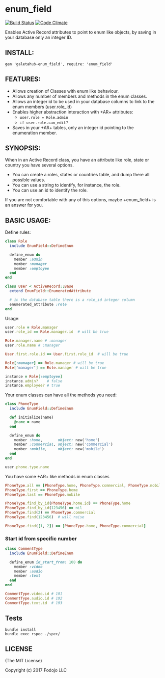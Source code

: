 # enum_field

[![Build Status](https://semaphoreci.com/api/v1/igor-galeta/enum_field/branches/master/shields_badge.svg)](https://semaphoreci.com/igor-galeta/enum_field)
[![Code Climate](https://codeclimate.com/github/galetahub/enum_field/badges/gpa.svg)](https://codeclimate.com/github/galetahub/enum_field)

Enables Active Record attributes to point to enum like objects, by saving in your database
only an integer ID.

## INSTALL:

    gem 'galetahub-enum_field', require: 'enum_field'

## FEATURES:

* Allows creation of Classes with enum like behaviour.
* Allows any number of members and methods in the enum classes.
* Allows an integer id to be used in your database columns to link to the enum members (user.role_id)
* Enables higher abstraction interaction with +AR+ attributes:
  * <code>user.role = Role.admin</code>
  * <code>if user.role.can_edit?</code>
* Saves in your +AR+ tables, only an integer id pointing to the enumeration member.

## SYNOPSIS:

When in an Active Record class, you have an attribute like role, state or country you have
several options.

* You can create a roles, states or countries table, and dump there all possible values.
* You can use a string to identify, for instance, the role.
* You can use an id to identify the role.

If you are not comfortable with any of this options, maybe +enum_field+ is an answer for you.

## BASIC USAGE:

Define rules:

``` ruby
class Role
  include EnumField::DefineEnum

  define_enum do
    member :admin
    member :manager
    member :employee
  end
end

class User < ActiveRecord::Base
  extend EnumField::EnumeratedAttribute

  # in the database table there is a role_id integer column
  enumerated_attribute :role
end
```

Usage:

``` ruby
user.role = Role.manager
user.role_id == Role.manager.id  # will be true

Role.manager.name # :manager
user.role.name # :manager

User.first.role.id == User.first.role_id  # will be true

Role[:manager] == Role.manager # will be true
Role['manager'] == Role.manager # will be true

instance = Role[:employee]
instance.admin?    # false
instance.employee? # true
```

Your enum classes can have all the methods you need:

``` ruby
class PhoneType
  include EnumField::DefineEnum

  def initialize(name)
    @name = name
  end

  define_enum do
    member :home,       object: new('home')
    member :commercial, object: new('commercial')
    member :mobile,     object: new('mobile')
  end
end

user.phone.type.name
```

You have some +AR+ like methods in enum classes

``` ruby
PhoneType.all == [PhoneType.home, PhoneType.commercial, PhoneType.mobile]  # ordered all
PhoneType.first == PhoneType.home
PhoneType.last == PhoneType.mobile

PhoneType.find_by_id(PhoneType.home.id) == PhoneType.home
PhoneType.find_by_id(123456) == nil
PhoneType.find(2) == PhoneType.commercial
PhoneType.find(123456)  # will raise

PhoneType.find([1, 2]) == [PhoneType.home, PhoneType.commercial]
```

### Start id from specific number

``` ruby
class CommentType
  include EnumField::DefineEnum

  define_enum id_start_from: 100 do
    member :video
    member :audio
    member :text
  end
end

CommentType.video.id # 101
CommentType.audio.id # 102
CommentType.text.id  # 103
```

## Tests

    bundle install
    bundle exec rspec ./spec/

## LICENSE

(The MIT License)

Copyright (c) 2017 Fodojo LLC
